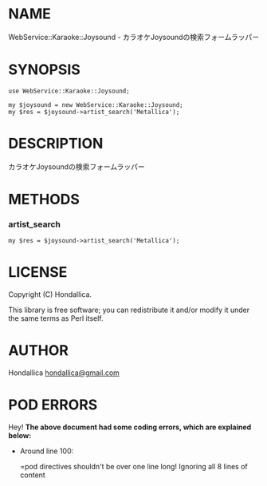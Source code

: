 # NAME

WebService::Karaoke::Joysound - カラオケJoysoundの検索フォームラッパー

# SYNOPSIS

    use WebService::Karaoke::Joysound;

    my $joysound = new WebService::Karaoke::Joysound;
    my $res = $joysound->artist_search('Metallica');

# DESCRIPTION

カラオケJoysoundの検索フォームラッパー

# METHODS

### artist\_search

    my $res = $joysound->artist_search('Metallica');

# LICENSE

Copyright (C) Hondallica.

This library is free software; you can redistribute it and/or modify
it under the same terms as Perl itself.

# AUTHOR

Hondallica <hondallica@gmail.com>

# POD ERRORS

Hey! **The above document had some coding errors, which are explained below:**

- Around line 100:

    &#x3d;pod directives shouldn't be over one line long!  Ignoring all 8 lines of content
